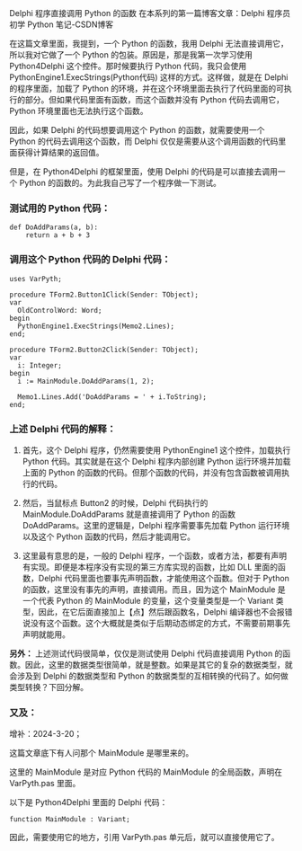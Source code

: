 Delphi 程序直接调用 Python 的函数
在本系列的第一篇博客文章：Delphi 程序员初学 Python 笔记-CSDN博客

在这篇文章里面，我提到，一个 Python 的函数，我用 Delphi 无法直接调用它，所以我对它做了一个 Python 的包装。原因是，那是我第一次学习使用 Python4Delphi 这个控件。那时候要执行 Python 代码，我只会使用 PythonEngine1.ExecStrings(Python代码) 这样的方式。这样做，就是在 Delphi 的程序里面，加载了 Python 的环境，并在这个环境里面去执行了代码里面的可执行的部分。但如果代码里面有函数，而这个函数并没有 Python 代码去调用它，Python 环境里面也无法执行这个函数。

因此，如果 Delphi 的代码想要调用这个 Python 的函数，就需要使用一个 Python 的代码去调用这个函数，而 Delphi 仅仅是需要从这个调用函数的代码里面获得计算结果的返回值。

但是，在 Python4Delphi 的框架里面，使用 Delphi 的代码是可以直接去调用一个 Python 的函数的。为此我自己写了一个程序做一下测试。

### 测试用的 Python 代码：
~~~
def DoAddParams(a, b):
    return a + b + 3
~~~

### 调用这个 Python 代码的 Delphi 代码：
~~~
uses VarPyth;
 
procedure TForm2.Button1Click(Sender: TObject);
var
  OldControlWord: Word;
begin
  PythonEngine1.ExecStrings(Memo2.Lines);
end;
 
procedure TForm2.Button2Click(Sender: TObject);
var
  i: Integer;
begin
  i := MainModule.DoAddParams(1, 2);
 
  Memo1.Lines.Add('DoAddParams = ' + i.ToString);
end;
~~~

### 上述 Delphi 代码的解释：
1. 首先，这个 Delphi 程序，仍然需要使用 PythonEngine1 这个控件，加载执行 Python 代码。其实就是在这个 Delphi 程序内部创建 Python 运行环境并加载上面的 Python 的函数的代码。但那个函数的代码，并没有包含函数被调用执行的代码。

2. 然后，当鼠标点 Button2 的时候，Delphi 代码执行的 MainModule.DoAddParams 就是直接调用了 Python 的函数 DoAddParams。这里的逻辑是，Delphi 程序需要事先加载 Python 运行环境以及这个 Python 函数的代码，然后才能调用它。

3. 这里最有意思的是，一般的 Delphi 程序，一个函数，或者方法，都要有声明有实现。即便是本程序没有实现的第三方库实现的函数，比如 DLL 里面的函数，Delphi 代码里面也要事先声明函数，才能使用这个函数。但对于 Python 的函数，这里没有事先的声明，直接调用。而且，因为这个 MainModule 是一个代表 Python 的 MainModule 的变量，这个变量类型是一个 Variant 类型，因此，在它后面直接加上【点】然后跟函数名，Delphi 编译器也不会报错说没有这个函数。这个大概就是类似于后期动态绑定的方式，不需要前期事先声明就能用。

**另外：**
上述测试代码很简单，仅仅是测试使用 Delphi 代码直接调用 Python 的函数。因此，这里的数据类型很简单，就是整数。如果是其它的复杂的数据类型，就会涉及到 Delphi 的数据类型和 Python 的数据类型的互相转换的代码了。如何做类型转换？下回分解。

### 又及：
增补：2024-3-20；

这篇文章底下有人问那个 MainModule 是哪里来的。

 这里的 MainModule 是对应 Python 代码的 MainModule 的全局函数，声明在 VarPyth.pas 里面。

以下是 Python4Delphi 里面的 Delphi 代码：
~~~
function MainModule : Variant;
~~~
因此，需要使用它的地方，引用 VarPyth.pas 单元后，就可以直接使用它了。